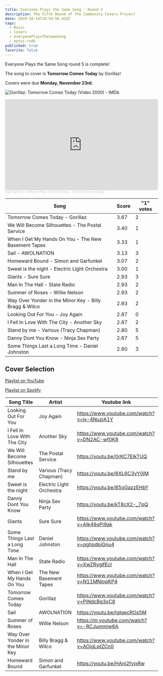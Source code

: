 ```yaml
---
title: Everyone Plays the Same Song - Round 5
description: The Fifth Round of the Community Covers Project
date: 2020-10-14T18:54:56.429Z
tags:
  - Music
  - Covers
  - everyonePlaysTheSameSong
  - eptss-rnd5
published: true
favorite: false
---
```

Everyone Plays the Same Song round 5 is complete!

The song to cover is **Tomorrow Comes Today** by Gorillaz!

Covers were due **Monday, November 23rd.**

<!--StartFragment-->

![Gorillaz: Tomorrow Comes Today (Video 2000) - IMDb](/uploads/tomorrowcomestoday.png)

<!--EndFragment-->

<iframe width="100%" height="300" scrolling="no" frameborder="no" allow="autoplay" src="https://w.soundcloud.com/player/?url=https%3A//api.soundcloud.com/playlists/1166898181&color=%23ff0000&auto_play=false&hide_related=false&show_comments=true&show_user=true&show_reposts=false&show_teaser=true&visual=true"></iframe><div style="font-size: 10px; color: #cccccc;line-break: anywhere;word-break: normal;overflow: hidden;white-space: nowrap;text-overflow: ellipsis; font-family: Interstate,Lucida Grande,Lucida Sans Unicode,Lucida Sans,Garuda,Verdana,Tahoma,sans-serif;font-weight: 100;"><a href="https://soundcloud.com/nate-spilman" title="Nate Spilman" target="_blank" style="color: #cccccc; text-decoration: none;">Nate Spilman</a> · <a href="https://soundcloud.com/nate-spilman/sets/everyone-plays-the-same-song-1" title="Everyone Plays the Same Song - Tomorrow Comes Today" target="_blank" style="color: #cccccc; text-decoration: none;">Everyone Plays the Same Song - Tomorrow Comes Today</a></div>

<!--StartFragment-->

| Song                                                   | Score | "1" votes |
| ------------------------------------------------------ | ----- | --------- |
| Tomorrow Comes Today - Gorillaz                        | 3.67  | 2         |
| We Will Become Silhouettes - The Postal Service        | 3.40  | 1         |
| When I Get My Hands On You - The New Basement Tapes    | 3.33  | 1         |
| Sail - AWOLNATION                                      | 3.13  | 3         |
| Homeward Bound - Simon and Garfunkel                   | 3.07  | 2         |
| Sweet is the night - Electric Light Orchestra          | 3.00  | 1         |
| Giants - Sure Sure                                     | 2.93  | 3         |
| Man In The Hall - State Radio                          | 2.93  | 2         |
| Summer of Roses - Willie Nelson                        | 2.93  | 2         |
| Way Over Yonder in the Minor Key - Billy Bragg & Wilco | 2.93  | 2         |
| Looking Out For You - Joy Again                        | 2.87  | 0         |
| I Fell In Love With The City - Another Sky             | 2.87  | 2         |
| Stand by me - Various (Tracy Chapman)                  | 2.80  | 5         |
| Danny Dont You Know - Ninja Sex Party                  | 2.67  | 5         |
| Some Things Last a Long Time - Daniel Johnston         | 2.60  | 3         |

<!--EndFragment-->

## **Cover Selection**

[P](https://www.youtube.com/playlist?list=PLDkm3cHHN23HeMEVUxN0Rz8nYw12gLgax)[laylist on YouTube](https://www.youtube.com/playlist?list=PLDkm3cHHN23HeMEVUxN0Rz8nYw12gLgax)

[Playlist on Spotify](https://open.spotify.com/playlist/2yciibpMj4ZNV9wEMxajfE?si=tv5qe-jRSe2cteVpVkbizw)

| Song Title                       | Artist                   | Youtube link                                |
| -------------------------------- | ------------------------ | ------------------------------------------- |
| Looking Out For You              | Joy Again                | https://www.youtube.com/watch?v=jx-4NuzjA1Y |
| I Fell In Love With The City     | Another Sky              | https://www.youtube.com/watch?v=DN2AC-wf0K8 |
| We Will Become Silhouettes       | The Postal Service       | https://youtu.be/0rKC7ElkTUQ                |
| Stand by me                      | Various (Tracy Chapman)  | https://youtu.be/8XL6C3vY0jM                |
| Sweet is the night               | Electric Light Orchestra | https://youtu.be/85oGazzEHbY                |
| Danny Dont You Know              | Ninja Sex Party          | https://youtu.be/kT8cX2-_7pQ                |
| Giants                           | Sure Sure                | https://www.youtube.com/watch?v=AIk49qPi9ak |
| Some Things Last a Long Time     | Daniel Johnston          | https://www.youtube.com/watch?v=qghpdpiGnu4 |
| Man In The Hall                  | State Radio              | https://www.youtube.com/watch?v=XwZRvgjfEcI |
| When I Get My Hands On You       | The New Basement Tapes   | https://www.youtube.com/watch?v=N11MNiopKP4 |
| Tomorrow Comes Today             | Gorillaz                 | https://www.youtube.com/watch?v=PiNdcBg3xC8 |
| Sail                             | AWOLNATION               | https://youtu.be/tgIqecROs5M                |
| Summer of Roses                  | Willie Nelson            | https://m.youtube.com/watch?v=-RCJummiw6A   |
| Way Over Yonder in the Minor Key | Billy Bragg & Wilco      | https://www.youtube.com/watch?v=AOjgLptZCn0 |
| Homeward Bound                   | Simon and Garfunkel      | https://youtu.be/HAnj2fyjxRw                |